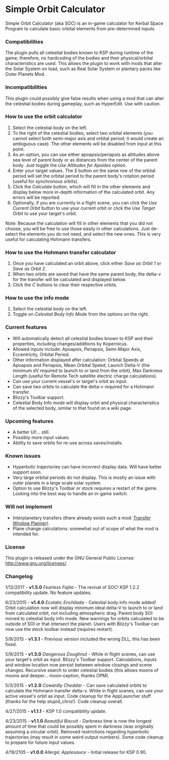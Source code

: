 # Simple Orbit Calculator
Simple Orbit Calculator (aka SOC) is an in-game calculator for Kerbal Space Program to calculate basic orbital elements from pre-determined inputs.

### Compatibilities
The plugin pulls all celestial bodies known to KSP during runtime of the game; therefore, no hardcoding of the bodies and their physical/orbital characteristics are used. This allows the plugin to work with mods that alter the Solar System on load, such as Real Solar System or plantary packs like Outer Planets Mod.

### Incompatibilities
This plugin could possibly give false results when using a mod that can alter the celestial bodies during gameplay, such as HyperEdit. Use with caution.

### How to use the orbit calculator
1. Select the celestial body on the left.
2. To the right of the celestial bodies, select two orbital elements (you cannot select both semi-major axis and orbital period; it would create an ambiguous case). The other elements will be disabled from input at this point.
3. As an option, you can use either apoapsis/periapsis as altitudes above sea level of parent body or as distances from the center of the parent body. Just toggle the *Use Altitudes for Apsides* option.
4. Enter your target values. The *S* button on the same row of the orbital period will set the orbital period to the parent body's rotation period (useful for synchronous orbits).
5. Click the *Calculate* button, which will fill in the other elements and display below more in-depth information of the calculated orbit. Any errors will be reported.
6. Optionally, if you are currently in a flight scene, you can click the *Use Current Orbit* button to use your current orbit or click the *Use Target Orbit* to use your target's orbit.

Note: Because the calculation will fill in other elements that you did not choose, you will be free to use those easily in other calculations. Just de-select the elements you do not need, and select the new ones. This is very useful for calculating Hohmann transfers.

### How to use the Hohmann transfer calculator
1. Once you have calculated an orbit above, click either *Save as Orbit 1* or *Save as Orbit 2*.
2. When two orbits are saved that have the same parent body, the delta-v for the transfer will be calculated and displayed below.
3. Click the *C* buttons to clear their respective orbits.

### How to use the info mode
1. Select the celestial body on the left.
2. Toggle on *Celestial Body Info Mode* from the options on the right.

### Current features
* Will automatically detect all celestial bodies known to KSP and their properties, including changes/additions by Kopernicus.
* Allowed inputs include: Apoapsis, Periapsis, Semi-Major Axis, Eccentricity, Orbital Period.
* Other information displayed after calculation: Orbital Speeds at Apoapsis and Periapsis, Mean Orbital Speed, Launch Delta-V (the minimum dV required to launch to or land from the orbit), Max Darkness Length (useful for Remote Tech satellite electric charge calculations).
* Can use your current vessel's or target's orbit as input.
* Can save two orbits to calculate the delta-v required for a Hohmann transfer.
* Blizzy's Toolbar support.
* Celestial Body Info mode will display orbit and physical characteristics of the selected body, similar to that found on a wiki page.

### Upcoming features
* A better UI!... still.
* Possibly more input values.
* Ability to save orbits for re-use across saves/installs.

### Known issues
* Hyperbolic trajectories can have incorrect display data. Will have better support soon.
* Very large orbital periods do not display. This is mostly an issue with outer planets in a large scale solar system.
* Option to use Blizzy's Toolbar or stock requires a restart of the game. Looking into the best way to handle an in-game switch.

### Will not implement
* Interplanetary transfers (there already exists such a mod: [Transfer Window Planner](http://forum.kerbalspaceprogram.com/threads/93115)).
* Plane change calculations: somewhat out of scope of what the mod is intended for.

### License
This plugin is released under the GNU General Public License: http://www.gnu.org/licenses/.

### Changelog
1/12/2017 - **v1.5.0** *Fearless Fajita* - The revival of SOC! KSP 1.2.2 compatibility update. No feature updates.

6/23/2015 - **v1.4.0** *Ecstatic Enchilada* - Celestial body info mode added! Orbit calculation now will display minimum ideal delta-V to launch to or land from calculated orbit, not including atmospheric drag. Parent body SOI moved to celestial body info mode. New warnings for orbits calculated to be outside of SOI or that intersect the planet. Users with Blizzy's Toolbar can now use the stock toolbar instead (requires restart).

5/9/2015 - **v1.3.1** - Previous version included the wrong DLL, this has been fixed.

5/9/2015 - **v1.3.0** *Dangerous Doughnut* - While in flight scenes, can use your target's orbit as input. Blizzy's Toolbar support. Calculations, inputs and window location now persist between window closings and scene changes. Recursive search to order celestial bodies (this allows moons of moons and deeper... moon-ception, thanks OPM).

5/3/2015 - **v1.2.0** *Cowardly Cheddar* - Can save calculated orbits to calculate the Hohmann transfer delta-v. While in flight scenes, can use your active vessel's orbit as input. Code cleanup for the AppLauncher stuff (thanks for the help stupid_chris!). Code cleanup overall.

4/27/2015 - **v1.1.1** - KSP 1.0 compatibility update.

4/23/2015 - **v1.1.0** *Beautiful Biscuit* - Darkness time is now the longest amount of time that could be possibly spent in darkness (was originally assuming a circular orbit). Removed restrictions regarding hyperbolic trajectories (may result in some weird output numbers). Some code cleanup to prepare for future input values.

4/19/2105 - **v1.0.0** *Allergic Applesauce* - Initial release for KSP 0.90.
